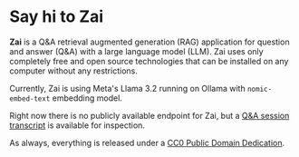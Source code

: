 # Say hi to Zai

**Zai** is a Q&A retrieval augmented generation (RAG) application for question and answer (Q&A) with a large language model (LLM). Zai uses only completely free and open source technologies that can be installed on any computer without any restrictions.

Currently, Zai is using Meta's Llama 3.2 running on Ollama with `nomic-embed-text` embedding model.

Right now there is no publicly available endpoint for Zai, but a [Q&A session transcript](q%26a.md) is available for inspection.

As always, everything is released under a [CC0 Public Domain Dedication](https://creativecommons.org/publicdomain/zero/1.0/).